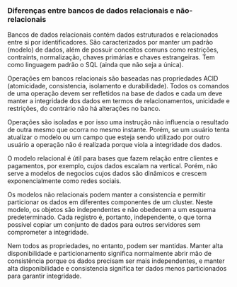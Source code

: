 ### Diferenças entre bancos de dados relacionais e não-relacionais

Bancos de dados relacionais contém dados estruturados e relacionados entre si por identificadores. São caracterizados por manter um padrão (modelo) de dados, além de possuir conceitos comuns como restrições, contraints, normalização, chaves primárias e chaves estrangeiras. Tem como linguagem padrão o SQL (ainda que não seja a única).

Operações em bancos relacionais são baseadas nas propriedades ACID (atomicidade, consistencia, isolamento e durabilidade). Todos os comandos de uma operação devem ser refletidos na base de dados e cada um deve manter a integridade dos dados em termos de relacionamentos, unicidade e restrições, do contrário não há alterações no banco. 

Operações são isoladas e por isso uma instrução não influencia o resultado de outra mesmo que ocorra no mesmo instante. Porém, se um usuário tenta atualizar o modelo ou um campo que esteja sendo utilizado por outro usuário a operação não é realizada porque viola a integridade dos dados. 

O modelo relacional é útil para bases que fazem relação entre clientes e pagamentos, por exemplo, cujos dados escalam na vertical. Porém, não serve a modelos de negocios cujos dados são dinâmicos e crescem exponencialmente como redes sociais. 

Os modelos não relacionais podem manter a consistencia e permitir particionar os dados em diferentes componentes de um cluster. Neste modelo, os objetos são independentes e não obedecem a um esquema predeterminado. Cada registro é, portanto, independente, o que torna possivel copiar um conjunto de dados para outros servidores sem comprometer a integridade. 

Nem todos as propriedades, no entanto, podem ser mantidas. Manter alta disponibilidade e particionamento significa normalmente abrir mão de consistência porque os dados precisam ser mais independentes, e manter alta disponibilidade e consistencia significa ter dados menos particionados para garantir integridade.


